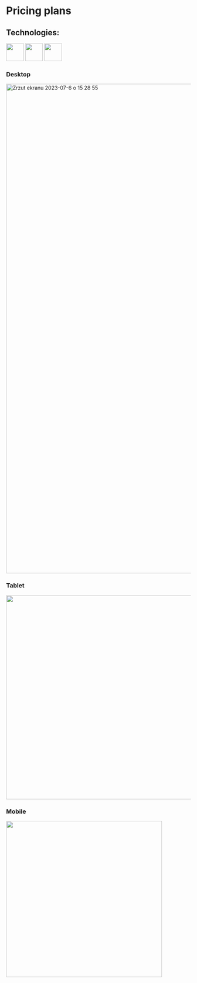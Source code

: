 # Pricing plans
## Technologies:
<div>
  <img height="48px" width="48px" src="https://cdn.jsdelivr.net/gh/devicons/devicon/icons/html5/html5-original.svg" />
  <img height="48px" width="48px" src="https://cdn.jsdelivr.net/gh/devicons/devicon/icons/css3/css3-original.svg" />
  <img height="48px" width="48px" src="https://cdn.jsdelivr.net/gh/devicons/devicon/icons/sass/sass-original.svg" />      
</div>

### Desktop
<img width="1332" alt="Zrzut ekranu 2023-07-6 o 15 28 55" src="https://github.com/Vogel-dev/Pricing-plans/assets/60361545/f01722b7-de60-49c5-a031-96af6a3d62c9">

### Tablet

<img width="555" alt=" " src="https://github.com/Vogel-dev/Pricing-plans/assets/60361545/95f52a65-ff12-49b0-bb80-fdea8ac9a140">

### Mobile

<img width="425" src="https://github.com/Vogel-dev/Pricing-plans/assets/60361545/ca8746fa-9cb1-47a3-a79f-7c6b9c781715">

